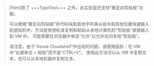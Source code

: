 >[!hint]除了 +++TypeText+++ 之外，此实验室还支持“重定向剪贴板”功能。
>
> 可以使用“重定向剪贴板”将代码块和其他字符串从指令和其他位置快速输入到虚拟机中，方法是使用标准复制和粘贴从本地计算机的“剪贴板”直接输入到 VM 中。  可能需要在浏览器中单击“允许”以允许访问本地“剪贴板”。
>
> 请注意，由于“Azure Cloudshell”中出现的问题，请使用鼠标：在 VM 中“右键单击 + 粘贴”而不是“CTRL+V”。  使用此方法可以从 VM 中复制文本，也可以从本地机器中复制文本。